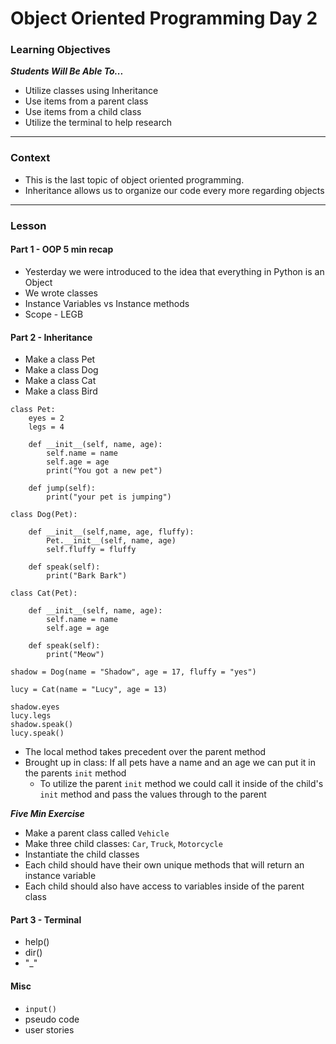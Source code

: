 # Object Oriented Programming Day 2

### Learning Objectives
***Students Will Be Able To...***

* Utilize classes using Inheritance
* Use items from a parent class
* Use items from a child class
* Utilize the terminal to help research

---
### Context

* This is the last topic of object oriented programming.
* Inheritance allows us to organize our code every more regarding objects

---
### Lesson

#### Part 1 - OOP 5 min recap

* Yesterday we were introduced to the idea that everything in Python is an Object
* We wrote classes
* Instance Variables vs Instance methods
* Scope - LEGB

#### Part 2 - Inheritance

* Make a class Pet
* Make a class Dog
* Make a class Cat
* Make a class Bird

```
class Pet:
    eyes = 2
    legs = 4

    def __init__(self, name, age):
        self.name = name
        self.age = age
        print("You got a new pet")

    def jump(self):
        print("your pet is jumping")

class Dog(Pet):
	
	def __init__(self,name, age, fluffy):
        Pet.__init__(self, name, age)
		self.fluffy = fluffy
		
    def speak(self):
        print("Bark Bark")

class Cat(Pet):

    def __init__(self, name, age):
        self.name = name
        self.age = age

    def speak(self):
        print("Meow")
        
shadow = Dog(name = "Shadow", age = 17, fluffy = "yes")

lucy = Cat(name = "Lucy", age = 13)

shadow.eyes
lucy.legs
shadow.speak()
lucy.speak()

```
* The local method takes precedent over the parent method
* Brought up in class: If all pets have a name and an age we can put it in the parents `init` method
	* To utilize the parent `init` method we could call it inside of the child's `init` method and pass the values through to the parent

***Five Min Exercise***

* Make a parent class called `Vehicle`
* Make three child classes: `Car`, `Truck`, `Motorcycle`
* Instantiate the child classes
* Each child should have their own unique methods that will return an instance variable
* Each child should also have access to variables inside of the parent class

#### Part 3 - Terminal

* help()
* dir()
* "_"

#### Misc

* `input()`
* pseudo code
* user stories

